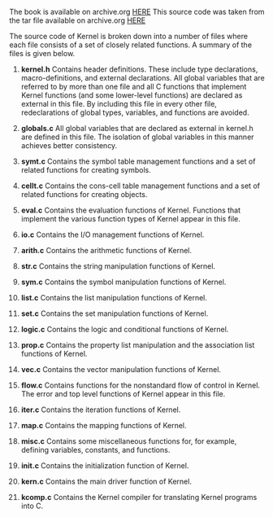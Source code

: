 The book is available on archive.org [HERE](https://archive.org/details/lispportableimpl0000hekm)
This source code was taken from the tar file available on archive.org [HERE](https://archive.org/details/kernel-lisp)

The source code of Kernel is broken down into a number of files where each file consists of a set of closely related functions. A summary of the files is given below.

1. **kernel.h** Contains header definitions. These include type declarations, macro-definitions, and external declarations. All global variables that are referred to by more than one file and all C functions that implement Kernel functions (and some lower-level functions) are declared as external in this file. By including this file in every other file, redeclarations of global types, variables, and functions are avoided.

2. **globals.c** All global variables that are declared as external in kernel.h are defined in this file. The isolation of global variables in this manner achieves better consistency.

3. **symt.c** Contains the symbol table management functions and a set of related functions for creating symbols.

4. **cellt.c** Contains the cons-cell table management functions and a set of related functions for creating objects.

5. **eval.c** Contains the evaluation functions of Kernel. Functions that implement the various function types of Kernel appear in this file.

6. **io.c** Contains the I/O management functions of Kernel.

7. **arith.c** Contains the arithmetic functions of Kernel.

8. **str.c** Contains the string manipulation functions of Kernel.

9. **sym.c** Contains the symbol manipulation functions of Kernel.

10. **list.c** Contains the list manipulation functions of Kernel.

11. **set.c** Contains the set manipulation functions of Kernel.

12. **logic.c** Contains the logic and conditional functions of Kernel.

13. **prop.c** Contains the property list manipulation and the association list functions of Kernel.

14. **vec.c** Contains the vector manipulation functions of Kernel.

15. **flow.c** Contains functions for the nonstandard flow of control in Kernel. The error and top level functions of Kernel appear in this file.

16. **iter.c** Contains the iteration functions of Kernel.

17. **map.c** Contains the mapping functions of Kernel.

18. **misc.c** Contains some miscellaneous functions for, for example, defining variables, constants, and functions.

19. **init.c** Contains the initialization function of Kernel.

20. **kern.c** Contains the main driver function of Kernel.

21. **kcomp.c** Contains the Kernel compiler for translating Kernel programs into C.
